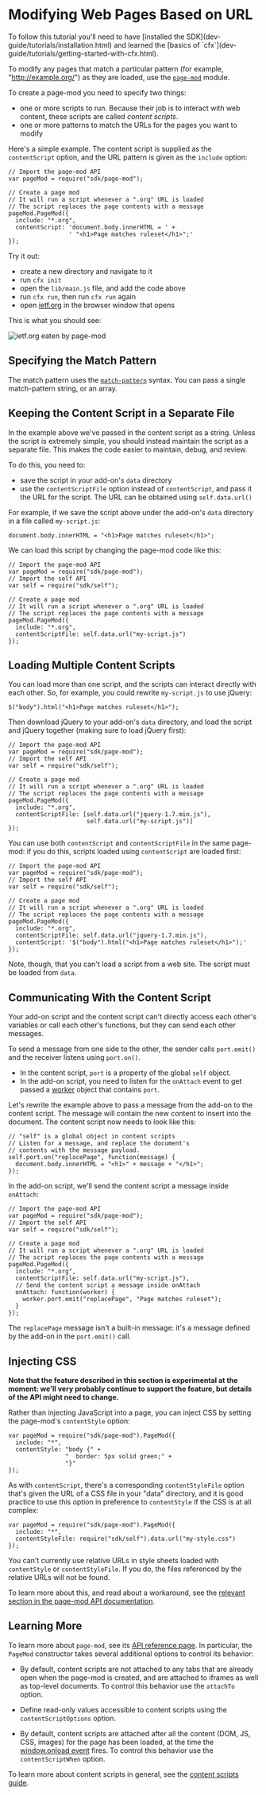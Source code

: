 <!-- This Source Code Form is subject to the terms of the Mozilla Public
   - License, v. 2.0. If a copy of the MPL was not distributed with this
   - file, You can obtain one at http://mozilla.org/MPL/2.0/. -->

# Modifying Web Pages Based on URL #

<span class="aside">
To follow this tutorial you'll need to have
[installed the SDK](dev-guide/tutorials/installation.html)
and learned the
[basics of `cfx`](dev-guide/tutorials/getting-started-with-cfx.html).
</span>

To modify any pages that match a particular pattern
(for example, "http://example.org/") as they are loaded, use the
[`page-mod`](modules/sdk/page-mod.html) module.

To create a page-mod you need to specify two things:

* one or more scripts to run. Because their job is to interact with web
content, these scripts are called *content scripts*.
* one or more patterns to match the URLs for the pages you want to modify

Here's a simple example. The content script is supplied as the `contentScript`
option, and the URL pattern is given as the `include` option:

    // Import the page-mod API
    var pageMod = require("sdk/page-mod");

    // Create a page mod
    // It will run a script whenever a ".org" URL is loaded
    // The script replaces the page contents with a message
    pageMod.PageMod({
      include: "*.org",
      contentScript: 'document.body.innerHTML = ' +
                     ' "<h1>Page matches ruleset</h1>";'
    });

Try it out:

* create a new directory and navigate to it
* run `cfx init`
* open the `lib/main.js` file, and add the code above
* run `cfx run`, then run `cfx run` again
* open [ietf.org](http://www.ietf.org) in the browser window that opens

This is what you should see:

<img  class="image-center" src="static-files/media/screenshots/pagemod-ietf.png"
alt="ietf.org eaten by page-mod" />

## Specifying the Match Pattern ##

The match pattern uses the
[`match-pattern`](modules/sdk/util/match-pattern.html)
syntax. You can pass a single match-pattern string, or an array.

## Keeping the Content Script in a Separate File ##

In the example above we've passed in the content script as a string. Unless
the script is extremely simple, you should instead maintain the script as a
separate file. This makes the code easier to maintain, debug, and review.

To do this, you need to:

* save the script in your add-on's `data` directory
* use the `contentScriptFile` option instead of `contentScript`, and pass
it the URL for the script. The URL can be obtained using `self.data.url()`

For example, if we save the script above under the add-on's `data` directory
in a file called `my-script.js`:

    document.body.innerHTML = "<h1>Page matches ruleset</h1>";

We can load this script by changing the page-mod code like this:

    // Import the page-mod API
    var pageMod = require("sdk/page-mod");
    // Import the self API
    var self = require("sdk/self");

    // Create a page mod
    // It will run a script whenever a ".org" URL is loaded
    // The script replaces the page contents with a message
    pageMod.PageMod({
      include: "*.org",
      contentScriptFile: self.data.url("my-script.js")
    });

## Loading Multiple Content Scripts ##

You can load more than one script, and the scripts can interact
directly with each other. So, for example, you could rewrite
`my-script.js` to use jQuery:

    $("body").html("<h1>Page matches ruleset</h1>");

Then download jQuery to your add-on's `data` directory, and
load the script and jQuery together (making sure to load jQuery
first):

    // Import the page-mod API
    var pageMod = require("sdk/page-mod");
    // Import the self API
    var self = require("sdk/self");

    // Create a page mod
    // It will run a script whenever a ".org" URL is loaded
    // The script replaces the page contents with a message
    pageMod.PageMod({
      include: "*.org",
      contentScriptFile: [self.data.url("jquery-1.7.min.js"),
                          self.data.url("my-script.js")]
    });

You can use both `contentScript` and `contentScriptFile`
in the same page-mod: if you do this, scripts loaded using
`contentScript` are loaded first:

    // Import the page-mod API
    var pageMod = require("sdk/page-mod");
    // Import the self API
    var self = require("sdk/self");

    // Create a page mod
    // It will run a script whenever a ".org" URL is loaded
    // The script replaces the page contents with a message
    pageMod.PageMod({
      include: "*.org",
      contentScriptFile: self.data.url("jquery-1.7.min.js"),
      contentScript: '$("body").html("<h1>Page matches ruleset</h1>");'
    });

Note, though, that you can't load a script from a web site. The script
must be loaded from `data`.

## Communicating With the Content Script ##

Your add-on script and the content script can't directly
access each other's variables or call each other's functions, but they
can send each other messages.

To send a
message from one side to the other, the sender calls `port.emit()` and
the receiver listens using `port.on()`.

* In the content script, `port` is a property of the global `self` object.
* In the add-on script, you need to listen for the `onAttach` event to get
passed a [worker](modules/sdk/content/worker.html#Worker) object that
contains `port`.

Let's rewrite the example above to pass a message from the add-on to
the content script. The message will contain the new content to insert into
the document. The content script now needs to look like this:

    // "self" is a global object in content scripts
    // Listen for a message, and replace the document's
    // contents with the message payload.
    self.port.on("replacePage", function(message) {
      document.body.innerHTML = "<h1>" + message + "</h1>";
    });

In the add-on script, we'll send the content script a message inside `onAttach`:

    // Import the page-mod API
    var pageMod = require("sdk/page-mod");
    // Import the self API
    var self = require("sdk/self");

    // Create a page mod
    // It will run a script whenever a ".org" URL is loaded
    // The script replaces the page contents with a message
    pageMod.PageMod({
      include: "*.org",
      contentScriptFile: self.data.url("my-script.js"),
      // Send the content script a message inside onAttach
      onAttach: function(worker) {
        worker.port.emit("replacePage", "Page matches ruleset");
      }
    });

The `replacePage` message isn't a built-in message: it's a message defined by
the add-on in the `port.emit()` call.

<div class="experimental">

## Injecting CSS ##

**Note that the feature described in this section is experimental
at the moment: we'll very probably continue to support the feature,
but details of the API might need to change.**

Rather than injecting JavaScript into a page, you can inject CSS by
setting the page-mod's `contentStyle` option:

    var pageMod = require("sdk/page-mod").PageMod({
      include: "*",
      contentStyle: "body {" +
                    "  border: 5px solid green;" +
                    "}"
    });

As with `contentScript`, there's a corresponding `contentStyleFile` option
that's given the URL of a CSS file in your "data" directory, and it is
good practice to use this option in preference to `contentStyle` if the
CSS is at all complex:

    var pageMod = require("sdk/page-mod").PageMod({
      include: "*",
      contentStyleFile: require("sdk/self").data.url("my-style.css")
    });

You can't currently use relative URLs in style sheets loaded with
`contentStyle` or `contentStyleFile`. If you do, the files referenced
by the relative URLs will not be found.

To learn more about this, and read about a workaround, see the
[relevant section in the page-mod API documentation](modules/sdk/page-mod.html#Working_with_Relative_URLs_in_CSS_Rules).

</div>

## Learning More ##

To learn more about `page-mod`, see its
[API reference page](modules/sdk/page-mod.html).
In particular, the `PageMod` constructor takes several additional options
to control its behavior:

* By default, content scripts are not attached to any tabs that are
already open when the page-mod is created, and are attached to iframes
as well as top-level documents. To control this behavior use the `attachTo`
option.

* Define read-only values accessible to content scripts using the
`contentScriptOptions` option.

* By default, content scripts are attached after all the content
   (DOM, JS, CSS, images) for the page has been loaded, at the time the
   [window.onload event](https://developer.mozilla.org/en/DOM/window.onload)
   fires. To control this behavior use the `contentScriptWhen` option.

To learn more about content scripts in general, see the
[content scripts guide](dev-guide/guides/content-scripts/index.html).
